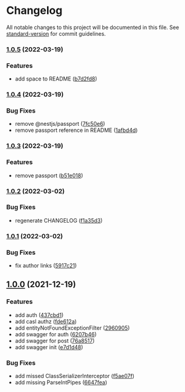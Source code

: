 # Changelog

All notable changes to this project will be documented in this file. See [standard-version](https://github.com/conventional-changelog/standard-version) for commit guidelines.

### [1.0.5](https://github.com/allohamora/nest-auth-example/compare/v1.0.4...v1.0.5) (2022-03-19)

### Features

- add space to README ([b7d2fd8](https://github.com/allohamora/nest-auth-example/commit/b7d2fd8b8b4bed2d997803f9603d13aab1b63777))

### [1.0.4](https://github.com/allohamora/nest-auth-example/compare/v1.0.3...v1.0.4) (2022-03-19)

### Bug Fixes

- remove @nestjs/passport ([7fc50e6](https://github.com/allohamora/nest-auth-example/commit/7fc50e672fefc0e6856b7a34f6524ce90cd3a584))
- remove passport reference in README ([1afbd4d](https://github.com/allohamora/nest-auth-example/commit/1afbd4dc92b572997d533b6a4477bb8d26a7b65c))

### [1.0.3](https://github.com/allohamora/nest-auth-example/compare/v1.0.2...v1.0.3) (2022-03-19)

### Features

- remove passport ([b51e018](https://github.com/allohamora/nest-auth-example/commit/b51e018a01bbd4fc00d118dfafe613a4ad62518e))

### [1.0.2](https://github.com/allohamora/nest-auth-example/compare/v1.0.1...v1.0.2) (2022-03-02)

### Bug Fixes

- regenerate CHANGELOG ([f1a35d3](https://github.com/allohamora/nest-auth-example/commit/f1a35d30b0fc4865966263894a27910dbfee36ac))

### [1.0.1](https://github.com/allohamora/nest-auth-example/compare/v1.0.0...v1.0.1) (2022-03-02)

### Bug Fixes

- fix author links ([5917c21](https://github.com/allohamora/nest-auth-example/commit/5917c21b2960e2b4adc9991b3d9b4745cb34222a))

## [1.0.0](https://github.com/allohamora/nest-auth-example/compare/437cbd1238ee9ff913dde26578790bcfff07a487...v1.0.0) (2021-12-19)

### Features

- add auth ([437cbd1](https://github.com/allohamora/nest-auth-example/commit/437cbd1238ee9ff913dde26578790bcfff07a487))
- add casl authz ([fde612a](https://github.com/allohamora/nest-auth-example/commit/fde612a58c002927dc4e73a9bd052a4ee958b0f0))
- add entityNotFoundExceptionFilter ([2960905](https://github.com/allohamora/nest-auth-example/commit/29609058ed89713d407286dfe5553c625ecec535))
- add swagger for auth ([6207b46](https://github.com/allohamora/nest-auth-example/commit/6207b4634438d22d424603270ebb15bc8b6949e3))
- add swagger for post ([76a8517](https://github.com/allohamora/nest-auth-example/commit/76a8517cbe4e931e1ad035945d01ba71217f6a02))
- add swagger init ([e7d1d48](https://github.com/allohamora/nest-auth-example/commit/e7d1d48a69a64c2249de2c83d2e26bd990170d8d))

### Bug Fixes

- add missed ClassSerializerInterceptor ([f5ae07f](https://github.com/allohamora/nest-auth-example/commit/f5ae07f674134087b526f0b5429e6342f663496e))
- add missing ParseIntPipes ([6647fea](https://github.com/allohamora/nest-auth-example/commit/6647fea61b9931688b8918999934bbc3aa6b0bbc))
